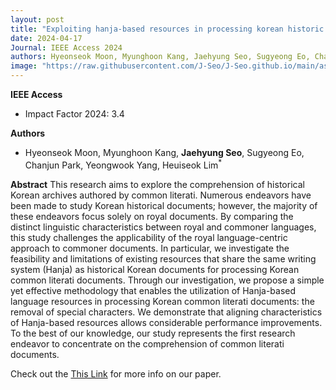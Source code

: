 ```yaml
---
layout: post
title: "Exploiting hanja-based resources in processing korean historic documents written by common literati"
date: 2024-04-17
Journal: IEEE Access 2024
authors: Hyeonseok Moon, Myunghoon Kang, Jaehyung Seo, Sugyeong Eo, Chanjun Park, Yeongwook Yang, Heuiseok Lim*
image: "https://raw.githubusercontent.com/J-Seo/J-Seo.github.io/main/assets/img/access2024.png"
---
```

**IEEE Access** 
- Impact Factor 2024: 3.4

**Authors**
- Hyeonseok Moon, Myunghoon Kang, **Jaehyung Seo**, Sugyeong Eo, Chanjun Park, Yeongwook Yang, Heuiseok Lim<sup>*</sup>

**Abstract**
This research aims to explore the comprehension of historical Korean archives authored by common literati. Numerous endeavors have been made to study Korean historical documents; however, the majority of these endeavors focus solely on royal documents. By comparing the distinct linguistic characteristics between royal and commoner languages, this study challenges the applicability of the royal language-centric approach to commoner documents. In particular, we investigate the feasibility and limitations of existing resources that share the same writing system (Hanja) as historical Korean documents for processing Korean common literati documents. Through our investigation, we propose a simple yet effective methodology that enables the utilization of Hanja-based language resources in processing Korean common literati documents: the removal of special characters. We demonstrate that aligning characteristics of Hanja-based resources allows considerable performance improvements. To the best of our knowledge, our study represents the first research endeavor to concentrate on the comprehension of common literati documents.

Check out the [This Link][DOI] for more info on our paper. 

[DOI]: https://doi.org/10.1109/ACCESS.2024.3390181
